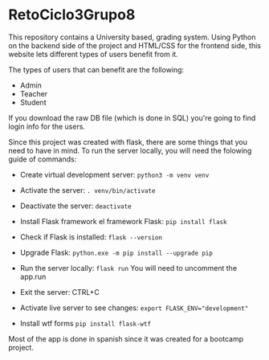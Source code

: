 # RetoCiclo3Grupo8

This repository contains a University based, grading system. Using Python on the backend side of the project and HTML/CSS for the frontend side, this website lets different types of users benefit from it. 

The types of users that can benefit are the following:
- Admin
- Teacher
- Student

If you download the raw DB file (which is done in SQL) you're going to find login info for the users. 

Since this project was created with flask, there are some things that you need to have in mind. To run the server locally, you will need the folowing guide of commands:


- Create virtual development server:
`python3 -m venv venv`

- Activate the server:
`. venv/bin/activate`

- Deactivate the server:
`deactivate`

- Install Flask framework el framework Flask:
`pip install flask`

- Check if Flask is installed:
`flask --version`

- Upgrade Flask:
`python.exe -m pip install --upgrade pip`

- Run the server locally:
`flask run`
You will need to uncomment the app.run

- Exit the server:
CTRL+C

- Activate live server to see changes: 
`export FLASK_ENV="development"`

- Install wtf forms
`pip install flask-wtf`


Most of the app is done in spanish since it was created for a bootcamp project.
